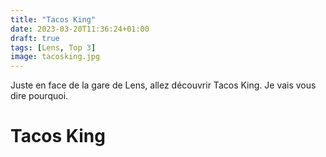 ```yaml
---
title: "Tacos King"
date: 2023-03-20T11:36:24+01:00
draft: true
tags: [Lens, Top 3]
image: tacosking.jpg
---
```


Juste en face de la gare de Lens, allez découvrir Tacos King. Je vais vous dire pourquoi.
<!--more-->
# Tacos King
